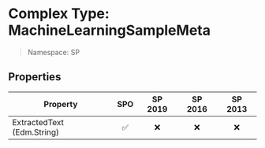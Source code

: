 # Complex Type: MachineLearningSampleMeta

> Namespace: SP

## Properties

Property | SPO | SP 2019 | SP 2016 | SP 2013
----------|:---:|:-------:|:-------:|:-------:
ExtractedText (Edm.String) | ✅ | ❌ | ❌ | ❌
